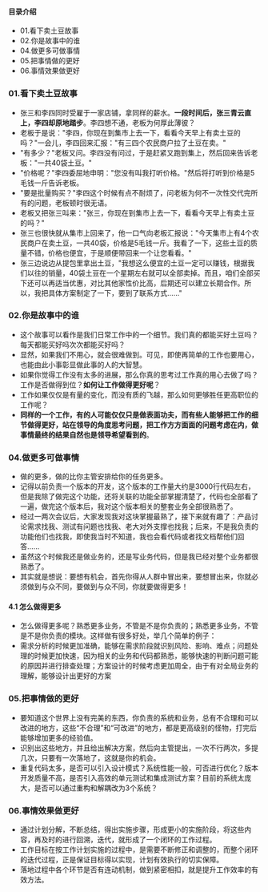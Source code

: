 #### 目录介绍
- 01.看下卖土豆故事
- 02.你是故事中的谁
- 04.做更多可做事情
- 05.把事情做的更好
- 06.事情效果做更好




### 01.看下卖土豆故事
- 张三和李四同时受雇于一家店铺，拿同样的薪水。**一段时间后，张三青云直上，李四却原地踏步**。李四想不通，老板为何厚此薄彼？
- 老板于是说："李四，你现在到集市上去一下，看看今天早上有卖土豆的吗？"一会儿，李四回来汇报："有三四个农民商户拉了土豆在卖。"
- "有多少？"老板又问。李四没有问过，于是赶紧又跑到集上，然后回来告诉老板："一共40袋土豆。"
- "价格呢？"李四委屈地申明："您没有叫我打听价格。"然后将打听到价格是5毛钱一斤告诉老板。
- "要是批量购买？"李四这个时候有点不耐烦了，问老板为何不一次性交代完所有的问题，老板顿时很无语。
- 老板又把张三叫来："张三，你现在到集市上去一下，看看今天早上有卖土豆的吗？"
- 张三也很快就从集市上回来了，他一口气向老板汇报说："今天集市上有4个农民商户在卖土豆，一共40袋，价格是5毛钱一斤。我看了一下，这些土豆的质量不错，价格也便宜，于是顺便带回来一个让您看看。"
- 张三边说边从提包里拿出土豆，"我想这么便宜的土豆一定可以赚钱，根据我们以往的销量，40袋土豆在一个星期左右就可以全部卖掉。而且，咱们全部买下还可以再适当优惠，对比其他家性价比高，后期还可以建立长期合作。所以，我把具体方案制定了一下，要到了联系方式……"



### 02.你是故事中的谁
- 这个故事可以看作是我们日常工作中的一个细节。我们真的都能买好土豆吗？每天都能买好吗次次都能买好吗？
- 显然，如果我们不用心，就会很难做到。可见，即使再简单的工作也要用心，也能由此小事彰显做此事的人的大智慧。
- 如果你觉得工作没有太多的进展，那么你真的思考过工作真的用心去做了吗？工作是否做得到位？**如何让工作做得更好呢**？
- 工作如果仅仅是有量的变化，而没有质的飞越，那么如何更够胜任更高职位的工作呢？
- **同样的一个工作，有的人可能仅仅只是做表面功夫，而有些人能够把工作的细节做得更好，站在领导的角度思考问题，把工作方方面面的问题考虑在内，做事情最终的结果自然也是领导希望看到的**。





### 04.做更多可做事情
- 做的更多，做的比你主管安排给你的任务更多。
- 记得以前负责一个版本的开发，这个版本的工作量大约是3000行代码左右，但是我除了做完这个功能，还将关联的功能全部掌握清楚了，代码也全部看了一遍，做完这个版本后，我对这个版本相关的整套业务全部很熟悉了。
- 经过一两次会议后，大家发现我对这块掌握最熟了，接下来就有趣了：产品讨论需求找我、测试有问题也找我、老大对外支撑也找我；后来，不是我负责的功能他们也找我，即使我当时不知道，我也会看代码或者找文档帮他们回答……
- 虽然这个时候我还是做业务的，还是写业务代码，但是我已经对整个业务都很熟悉了。
- 其实就是想说：要想有机会，首先你得从人群中冒出来，要想冒出来，你就必须做到与众不同，要做到与众不同，你就要做得更多！


#### 4.1 怎么做得更多
- 怎么做得更多呢？熟悉更多业务，不管是不是你负责的；熟悉更多业务，不管是不是你负责的模块。这样做有很多好处，举几个简单的例子：
- 需求分析的时候更加准确，能够在需求阶段就识别风险、影响、难点；问题处理的时候更加快速，因为相关的业务和代码都熟悉，能够快速的判断问题可能的原因并进行排查处理；方案设计的时候考虑更加周全，由于有对全局业务的理解，能够设计出更好的方案



### 05.把事情做的更好
- 要知道这个世界上没有完美的东西，你负责的系统和业务，总有不合理和可以改进的地方，这些“不合理”和“可改进”的地方，都是更高级别的怪物，打完后能够增加更多的经验值。
- 识别出这些地方，并且给出解决方案，然后向主管提出，一次不行两次，多提几次，只要有一次落地了，这就是你的机会。
- 重复代码太多，是否可以引入设计模式？系统性能一般，可否进行优化？版本开发质量不高，是否引入高效的单元测试和集成测试方案？目前的系统太庞大，是否可以通过重构和解耦改为3个系统？



### 06.事情效果做更好
- 通过计划分解，不断总结，得出实施步骤，形成更小的实施阶段，将这些内容，再及时的进行回溯，迭代，就形成了一个闭环的工作过程。
- 工作目标在按工作计划实施的过程中，是需要不断修正和调整的，而整个闭环的迭代过程，正是保证目标得以实现，计划有效执行的切实保障。
- 落地过程中各个环节是否有连动机制，做到紧密相扣，就是提升工作效率的有效方法。




